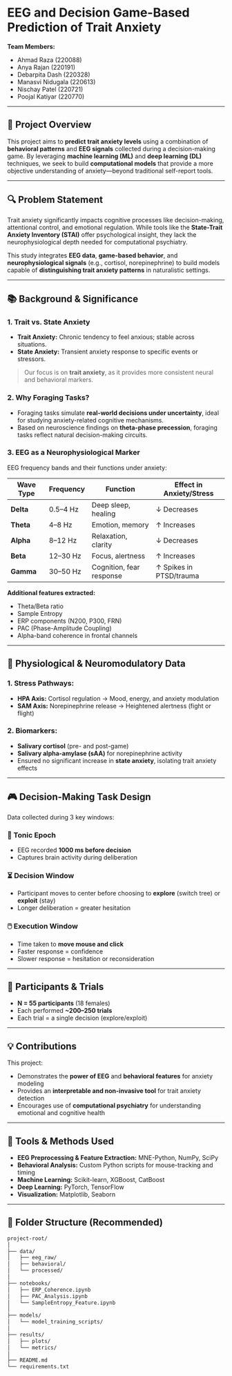 # EEG and Decision Game-Based Prediction of Trait Anxiety

**Team Members:**
- Ahmad Raza (220088)  
- Anya Rajan (220191)  
- Debarpita Dash (220328)  
- Manasvi Nidugala (220613)  
- Nischay Patel (220721)  
- Poojal Katiyar (220770)  

---

## 🧠 Project Overview

This project aims to **predict trait anxiety levels** using a combination of **behavioral patterns** and **EEG signals** collected during a decision-making game. By leveraging **machine learning (ML)** and **deep learning (DL)** techniques, we seek to build **computational models** that provide a more objective understanding of anxiety—beyond traditional self-report tools.

---

## 🔍 Problem Statement

Trait anxiety significantly impacts cognitive processes like decision-making, attentional control, and emotional regulation. While tools like the **State-Trait Anxiety Inventory (STAI)** offer psychological insight, they lack the neurophysiological depth needed for computational psychiatry.

This study integrates **EEG data**, **game-based behavior**, and **neurophysiological signals** (e.g., cortisol, norepinephrine) to build models capable of **distinguishing trait anxiety patterns** in naturalistic settings.

---

## 📚 Background & Significance

### 1. Trait vs. State Anxiety
- **Trait Anxiety:** Chronic tendency to feel anxious; stable across situations.
- **State Anxiety:** Transient anxiety response to specific events or stressors.

> Our focus is on **trait anxiety**, as it provides more consistent neural and behavioral markers.

### 2. Why Foraging Tasks?
- Foraging tasks simulate **real-world decisions under uncertainty**, ideal for studying anxiety-related cognitive mechanisms.
- Based on neuroscience findings on **theta-phase precession**, foraging tasks reflect natural decision-making circuits.

### 3. EEG as a Neurophysiological Marker
EEG frequency bands and their functions under anxiety:

| Wave Type | Frequency | Function | Effect in Anxiety/Stress |
|-----------|-----------|----------|---------------------------|
| **Delta** | 0.5–4 Hz  | Deep sleep, healing | ↓ Decreases |
| **Theta** | 4–8 Hz    | Emotion, memory | ↑ Increases |
| **Alpha** | 8–12 Hz   | Relaxation, clarity | ↓ Decreases |
| **Beta**  | 12–30 Hz  | Focus, alertness | ↑ Increases |
| **Gamma** | 30–50 Hz  | Cognition, fear response | ↑ Spikes in PTSD/trauma |

**Additional features extracted:**
- Theta/Beta ratio
- Sample Entropy
- ERP components (N200, P300, FRN)
- PAC (Phase-Amplitude Coupling)
- Alpha-band coherence in frontal channels

---

## 🧪 Physiological & Neuromodulatory Data

### 1. Stress Pathways:
- **HPA Axis:** Cortisol regulation → Mood, energy, and anxiety modulation
- **SAM Axis:** Norepinephrine release → Heightened alertness (fight or flight)

### 2. Biomarkers:
- **Salivary cortisol** (pre- and post-game)
- **Salivary alpha-amylase (sAA)** for norepinephrine activity
- Ensured no significant increase in **state anxiety**, isolating trait anxiety effects

---

## 🎮 Decision-Making Task Design

Data collected during 3 key windows:

### 🧠 Tonic Epoch
- EEG recorded **1000 ms before decision**
- Captures brain activity during deliberation

### ⏳ Decision Window
- Participant moves to center before choosing to **explore** (switch tree) or **exploit** (stay)
- Longer deliberation = greater hesitation

### 🖱️ Execution Window
- Time taken to **move mouse and click**
- Faster response = confidence  
- Slower response = hesitation or reconsideration

---

## 👥 Participants & Trials

- **N = 55 participants** (18 females)
- Each performed **~200–250 trials**
- Each trial = a single decision (explore/exploit)

---

## 💡 Contributions

This project:
- Demonstrates the **power of EEG** and **behavioral features** for anxiety modeling
- Provides an **interpretable and non-invasive tool** for trait anxiety detection
- Encourages use of **computational psychiatry** for understanding emotional and cognitive health

---

## 📌 Tools & Methods Used

- **EEG Preprocessing & Feature Extraction:** MNE-Python, NumPy, SciPy
- **Behavioral Analysis:** Custom Python scripts for mouse-tracking and timing
- **Machine Learning:** Scikit-learn, XGBoost, CatBoost
- **Deep Learning:** PyTorch, TensorFlow
- **Visualization:** Matplotlib, Seaborn

---

## 📂 Folder Structure (Recommended)

```bash
project-root/
│
├── data/
│   ├── eeg_raw/
│   ├── behavioral/
│   └── processed/
│
├── notebooks/
│   ├── ERP_Coherence.ipynb
│   ├── PAC_Analysis.ipynb
│   └── SampleEntropy_Feature.ipynb
│
├── models/
│   └── model_training_scripts/
│
├── results/
│   ├── plots/
│   └── metrics/
│
├── README.md
└── requirements.txt
